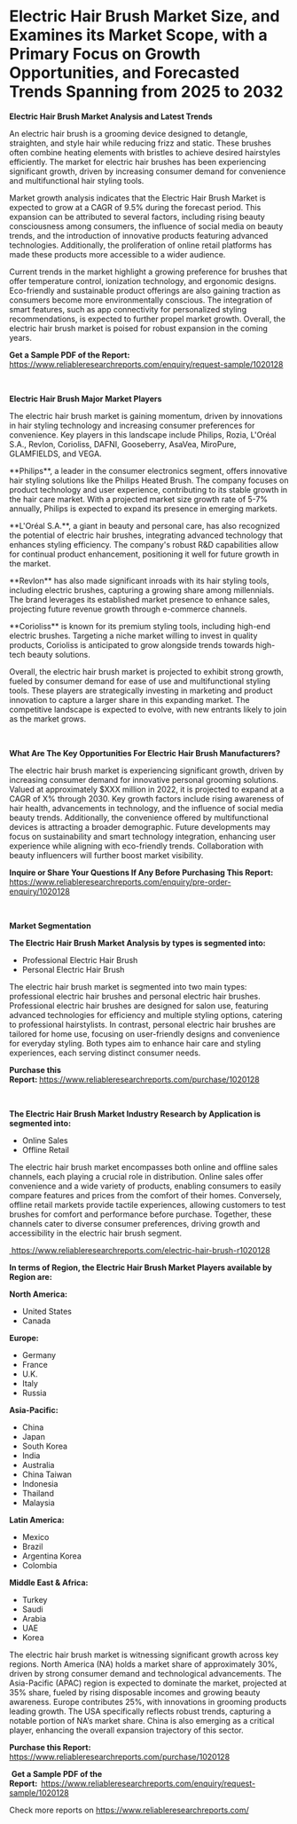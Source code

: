 <p><h1>Electric Hair Brush Market Size, and Examines its Market Scope, with a Primary Focus on Growth Opportunities, and Forecasted Trends Spanning from 2025 to 2032</h1></p><p><strong>Electric Hair Brush Market Analysis and Latest Trends</strong></p>
<p><p>An electric hair brush is a grooming device designed to detangle, straighten, and style hair while reducing frizz and static. These brushes often combine heating elements with bristles to achieve desired hairstyles efficiently. The market for electric hair brushes has been experiencing significant growth, driven by increasing consumer demand for convenience and multifunctional hair styling tools.</p><p>Market growth analysis indicates that the Electric Hair Brush Market is expected to grow at a CAGR of 9.5% during the forecast period. This expansion can be attributed to several factors, including rising beauty consciousness among consumers, the influence of social media on beauty trends, and the introduction of innovative products featuring advanced technologies. Additionally, the proliferation of online retail platforms has made these products more accessible to a wider audience.</p><p>Current trends in the market highlight a growing preference for brushes that offer temperature control, ionization technology, and ergonomic designs. Eco-friendly and sustainable product offerings are also gaining traction as consumers become more environmentally conscious. The integration of smart features, such as app connectivity for personalized styling recommendations, is expected to further propel market growth. Overall, the electric hair brush market is poised for robust expansion in the coming years.</p></p>
<p><strong>Get a Sample PDF of the Report:&nbsp;</strong> <a href="https://www.reliableresearchreports.com/enquiry/request-sample/1020128?utm_campaign=3383&utm_medium=2&utm_source=Github&utm_content=ia&utm_term=08042025&utm_id=electric-hair-brush">https://www.reliableresearchreports.com/enquiry/request-sample/1020128</a></p>
<p>&nbsp;</p>
<p><strong>Electric Hair Brush Major Market Players</strong></p>
<p><p>The electric hair brush market is gaining momentum, driven by innovations in hair styling technology and increasing consumer preferences for convenience. Key players in this landscape include Philips, Rozia, L'Oréal S.A., Revlon, Corioliss, DAFNI, Gooseberry, AsaVea, MiroPure, GLAMFIELDS, and VEGA.</p><p>**Philips**, a leader in the consumer electronics segment, offers innovative hair styling solutions like the Philips Heated Brush. The company focuses on product technology and user experience, contributing to its stable growth in the hair care market. With a projected market size growth rate of 5-7% annually, Philips is expected to expand its presence in emerging markets.</p><p>**L'Oréal S.A.**, a giant in beauty and personal care, has also recognized the potential of electric hair brushes, integrating advanced technology that enhances styling efficiency. The company's robust R&D capabilities allow for continual product enhancement, positioning it well for future growth in the market.</p><p>**Revlon** has also made significant inroads with its hair styling tools, including electric brushes, capturing a growing share among millennials. The brand leverages its established market presence to enhance sales, projecting future revenue growth through e-commerce channels.</p><p>**Corioliss** is known for its premium styling tools, including high-end electric brushes. Targeting a niche market willing to invest in quality products, Corioliss is anticipated to grow alongside trends towards high-tech beauty solutions.</p><p>Overall, the electric hair brush market is projected to exhibit strong growth, fueled by consumer demand for ease of use and multifunctional styling tools. These players are strategically investing in marketing and product innovation to capture a larger share in this expanding market. The competitive landscape is expected to evolve, with new entrants likely to join as the market grows.</p></p>
<p>&nbsp;</p>
<p><strong>What Are The Key Opportunities For Electric Hair Brush Manufacturers?</strong></p>
<p><p>The electric hair brush market is experiencing significant growth, driven by increasing consumer demand for innovative personal grooming solutions. Valued at approximately $XXX million in 2022, it is projected to expand at a CAGR of X% through 2030. Key growth factors include rising awareness of hair health, advancements in technology, and the influence of social media beauty trends. Additionally, the convenience offered by multifunctional devices is attracting a broader demographic. Future developments may focus on sustainability and smart technology integration, enhancing user experience while aligning with eco-friendly trends. Collaboration with beauty influencers will further boost market visibility.</p></p>
<p><strong>Inquire or Share Your Questions If Any Before Purchasing This Report:</strong> <a href="https://www.reliableresearchreports.com/enquiry/pre-order-enquiry/1020128?utm_campaign=3383&utm_medium=2&utm_source=Github&utm_content=ia&utm_term=08042025&utm_id=electric-hair-brush">https://www.reliableresearchreports.com/enquiry/pre-order-enquiry/1020128</a></p>
<p>&nbsp;</p>
<p><strong>Market Segmentation</strong></p>
<p><strong>The Electric Hair Brush Market Analysis by types is segmented into:</strong></p>
<p><ul><li>Professional Electric Hair Brush</li><li>Personal Electric Hair Brush</li></ul></p>
<p><p>The electric hair brush market is segmented into two main types: professional electric hair brushes and personal electric hair brushes. Professional electric hair brushes are designed for salon use, featuring advanced technologies for efficiency and multiple styling options, catering to professional hairstylists. In contrast, personal electric hair brushes are tailored for home use, focusing on user-friendly designs and convenience for everyday styling. Both types aim to enhance hair care and styling experiences, each serving distinct consumer needs.</p></p>
<p><strong>Purchase this Report:&nbsp;</strong><a href="https://www.reliableresearchreports.com/purchase/1020128?utm_campaign=3383&utm_medium=2&utm_source=Github&utm_content=ia&utm_term=08042025&utm_id=electric-hair-brush">https://www.reliableresearchreports.com/purchase/1020128</a></p>
<p>&nbsp;</p>
<p><strong>The Electric Hair Brush Market Industry Research by Application is segmented into:</strong></p>
<p><ul><li>Online Sales</li><li>Offline Retail</li></ul></p>
<p><p>The electric hair brush market encompasses both online and offline sales channels, each playing a crucial role in distribution. Online sales offer convenience and a wide variety of products, enabling consumers to easily compare features and prices from the comfort of their homes. Conversely, offline retail markets provide tactile experiences, allowing customers to test brushes for comfort and performance before purchase. Together, these channels cater to diverse consumer preferences, driving growth and accessibility in the electric hair brush segment.</p></p>
<p><a href="https://www.reliableresearchreports.com/electric-hair-brush-r1020128?utm_campaign=3383&utm_medium=2&utm_source=Github&utm_content=ia&utm_term=08042025&utm_id=electric-hair-brush">&nbsp;https://www.reliableresearchreports.com/electric-hair-brush-r1020128</a></p>
<p><strong>In terms of Region, the Electric Hair Brush Market Players available by Region are:</strong></p>
<p>
    <p> <strong> North America: </strong>
        <ul>
            <li>United States</li>
            <li>Canada</li>
        </ul>
        </p> 
    <p> <strong> Europe: </strong>
        <ul>
            <li>Germany</li>
            <li>France</li>
            <li>U.K.</li>
            <li>Italy</li>
            <li>Russia</li>
        </ul>
        </p> 
    <p> <strong> Asia-Pacific: </strong>
        <ul>
            <li>China</li>
            <li>Japan</li>
            <li>South Korea</li>
            <li>India</li>
            <li>Australia</li>
            <li>China Taiwan</li>
            <li>Indonesia</li>
            <li>Thailand</li>
            <li>Malaysia</li>
        </ul>
        </p> 
    <p> <strong> Latin America: </strong>
        <ul>
            <li>Mexico</li>
            <li>Brazil</li>
            <li>Argentina Korea</li>
            <li>Colombia</li>
        </ul>
        </p> 
    <p> <strong> Middle East & Africa: </strong>
        <ul>
            <li>Turkey</li>
            <li>Saudi</li>
            <li>Arabia</li>
            <li>UAE</li>
            <li>Korea</li>
        </ul>
    </p>
    </p>
<p><p>The electric hair brush market is witnessing significant growth across key regions. North America (NA) holds a market share of approximately 30%, driven by strong consumer demand and technological advancements. The Asia-Pacific (APAC) region is expected to dominate the market, projected at 35% share, fueled by rising disposable incomes and growing beauty awareness. Europe contributes 25%, with innovations in grooming products leading growth. The USA specifically reflects robust trends, capturing a notable portion of NA’s market share. China is also emerging as a critical player, enhancing the overall expansion trajectory of this sector.</p></p>
<p><strong>Purchase this Report: </strong><a href="https://www.reliableresearchreports.com/purchase/1020128?utm_campaign=3383&utm_medium=2&utm_source=Github&utm_content=ia&utm_term=08042025&utm_id=electric-hair-brush">https://www.reliableresearchreports.com/purchase/1020128</a></p>
<p>&nbsp;<strong>Get a Sample PDF of the Report:&nbsp;&nbsp;</strong><a href="https://www.reliableresearchreports.com/enquiry/request-sample/1020128?utm_campaign=3383&utm_medium=2&utm_source=Github&utm_content=ia&utm_term=08042025&utm_id=electric-hair-brush">https://www.reliableresearchreports.com/enquiry/request-sample/1020128</a></p>
<p><strong></strong></p>
<p>Check more reports on <a href="https://www.reliableresearchreports.com/?utm_campaign=3383&utm_medium=2&utm_source=Github&utm_content=ia&utm_term=08042025&utm_id=electric-hair-brush">https://www.reliableresearchreports.com/</a></p>
